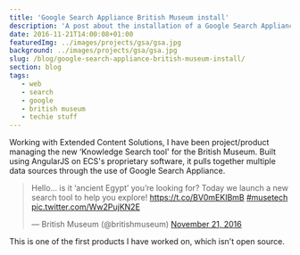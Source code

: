 ```yaml
---
title: 'Google Search Appliance British Museum install'
description: 'A post about the installation of a Google Search Appliance at the British Museum'
date: 2016-11-21T14:00:08+01:00
featuredImg: ../images/projects/gsa/gsa.jpg
background: ../images/projects/gsa/gsa.jpg
slug: /blog/google-search-appliance-british-museum-install/
section: blog
tags:
   - web
   - search
   - google
   - british museum
   - techie stuff
---
```

Working with Extended Content Solutions, I have been project/product managing the new &#8216;Knowledge Search tool' for the British Museum. Built using AngularJS on ECS's proprietary software, it pulls together multiple data sources through the use of Google Search Appliance.

<blockquote class="twitter-tweet" data-lang="en"><p lang="en" dir="ltr">Hello… is it ‘ancient Egypt’ you’re looking for? Today we launch a new search tool to help you explore! <a href="https://t.co/BV0mEKIBmB">https://t.co/BV0mEKIBmB</a> <a href="https://twitter.com/hashtag/musetech?src=hash&amp;ref_src=twsrc%5Etfw">#musetech</a> <a href="https://t.co/Ww2PujKN2E">pic.twitter.com/Ww2PujKN2E</a></p>&mdash; British Museum (@britishmuseum) <a href="https://twitter.com/britishmuseum/status/800676280970674176?ref_src=twsrc%5Etfw">November 21, 2016</a></blockquote>


This is one of the first products I have worked on, which isn't open source.
